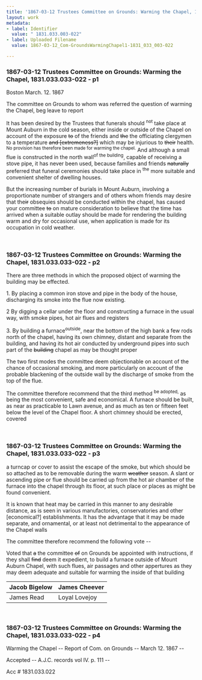 ```yaml
---
title: '1867-03-12 Trustees Committee on Grounds: Warming the Chapel, 1831.033.003-022'
layout: work
metadata:
- label: Identifier
  value: " 1831.033.003-022"
- label: Uploaded Filename
  value: 1867-03-12_Com-GroundsWarmingChapel1-1831_033_003-022

---
```

<div class="pages">
<div id="page-25085250">
<h3><a name="page-25085250">1867-03-12 Trustees Committee on Grounds: Warming the Chapel, 1831.033.033-022 - p1</a></h3>
<div class="page-content">
<p><date when='1867-03-12'>Boston March. 12. 1867</date></p>
<p>The committee on Grounds to whom<span class='line-break'> </span>was referred the question of warming the Chapel,<span class='line-break'> </span>beg leave to report</p>
<p>It has been desired by the Trustees<span class='line-break'> </span>that funerals should <sup>not</sup> take place at Mount Auburn<span class='line-break'> </span>in the cold season, either inside or outside of the<span class='line-break'> </span>Chapel on account of the exposure <del>to</del> of the friends and <del>the</del><span class='line-break'> </span>the officiating clergymen to a temperature <del>and [extremeness?]</del><span class='line-break'> </span>which may be injurious to <del>their</del> health. <sup>No provision has therefore been made for warming the chapel.</sup> And although<span class='line-break'> </span>a small flue is constructed in the north wall<sup>of the building</sup>, capable<span class='line-break'> </span>of receiving a stove pipe, it has never been used,<span class='line-break'> </span>because families and friends <del>naturally</del> preferred that<span class='line-break'> </span>funeral ceremonies should take place in <sup>the</sup> more suitable<span class='line-break'> </span>and convenient shelter of dwelling houses.</p>
<p>But the increasing number of burials in<span class='line-break'> </span>Mount Auburn, involving a proportionate number of<span class='line-break'> </span>strangers and of others whom friends may desire that the<del>ir</del><span class='line-break'> </span>obsequies should be conducted within the chapel, has<span class='line-break'> </span>caused your committee <del>to</del> on mature consideration to<span class='line-break'> </span>believe that the time has arrived when a suitable<span class='line-break'> </span>outlay should be made for rendering the building warm<span class='line-break'> </span>and dry for occasional use, when application is<span class='line-break'> </span>made for its occupation in cold weather.</p>
</div>
</div>
<br />
<div id="page-25085252">
<h3><a name="page-25085252">1867-03-12 Trustees Committee on Grounds: Warming the Chapel, 1831.033.033-022 - p2</a></h3>
<div class="page-content">
<p>There are three methods in which<span class='line-break'> </span>the proposed object of warming the building may<span class='line-break'> </span>be effected.</p>
<p>1. By placing a common iron stove and<span class='line-break'> </span>pipe in the body of the house, discharging its smoke<span class='line-break'> </span>into the flue now existing.</p>
<p>2 By digging a cellar under the floor<span class='line-break'> </span>and constructing a furnace in the usual way, with<span class='line-break'> </span>smoke pipes, hot air flues and registers</p>
<p>3. By building a furnace<sup>outside</sup>, near the<span class='line-break'> </span>bottom of the high bank a few rods north of the<span class='line-break'> </span>chapel, having its own chimney, distant and separate<span class='line-break'> </span>from the building, and having its hot air conducted<span class='line-break'> </span>by underground pipes into such part of the <del>building</del> chapel<span class='line-break'> </span>as may be thought proper</p>
<p>The two first modes the committee<span class='line-break'> </span>deem objectionable on account of the chance of<span class='line-break'> </span>occasional smoking, and more particularly on account<span class='line-break'> </span>of the probable blackening of the outside wall by the<span class='line-break'> </span>discharge of smoke from the top of the flue.</p>
<p>The committee therefore recommend that<span class='line-break'> </span>the third method <sup>be adopted,</sup> as being the most convenient, safe<span class='line-break'> </span>and economical. A furnace should be built, as near<span class='line-break'> </span>as practicable to Lawn avenue, and as much as<span class='line-break'> </span>ten or fifteen feet below the level of the Chapel<span class='line-break'> </span>floor. A short chimney should be erected, covered<span class='line-break'> </span></p>
</div>
</div>
<br />
<div id="page-25085254">
<h3><a name="page-25085254">1867-03-12 Trustees Committee on Grounds: Warming the Chapel, 1831.033.033-022 - p3</a></h3>
<div class="page-content">
<p>a turncap or cover to assist the escape of the<span class='line-break'> </span>smoke, but which should be so attached as<span class='line-break'> </span>to be removable during the warm <del>weather</del> season.<span class='line-break'> </span>A slant or ascending pipe or flue should be<span class='line-break'> </span>carried up from the hot air chamber of the furnace<span class='line-break'> </span>into the chapel through its floor, at such place<span class='line-break'> </span>or places as might be found convenient.</p>
<p>It is known that heat may be<span class='line-break'> </span>carried in this manner to any desirable distance,<span class='line-break'> </span>as is seen in various manufactories, conservatories<span class='line-break'> </span>and other [economical?] establishments. It has the<span class='line-break'> </span>advantage that it may be made separate, and<span class='line-break'> </span>ornamental, or at least not detrimental to the<span class='line-break'> </span>appearance of the Chapel walls</p>
<p>The committee therefore recommend<span class='line-break'> </span>the following vote --</p>
<p>Voted that <del>a</del> the committee <del>of</del> on Grounds be appointed<span class='line-break'> </span>with instructions, if they shall <del>find</del> deem it expedient,<span class='line-break'> </span>to build a furnace outside of Mount Auburn Chapel, with such flues, air passages and other<span class='line-break'> </span>appertures as they may deem adequate and<span class='line-break'> </span>suitable for warming the inside of that building</p>
<p><table class='tabular'><thead><span class='line-break'> </span><tr><th>Jacob Bigelow</th> <th>James Cheever<span class='line-break'> </span></th></tr></thead> <tbody> <tr><td>James Read</td> <td>Loyal Lovejoy</td> </tr> </tbody> </table></p>
</div>
</div>
<br />
<div id="page-25085256">
<h3><a name="page-25085256">1867-03-12 Trustees Committee on Grounds: Warming the Chapel, 1831.033.033-022 - p4</a></h3>
<div class="page-content">
<p>Warming the Chapel --<span class='line-break'> </span>Report of Com. on Grounds --<span class='line-break'> </span><date when='1867-03-12'>March 12. 1867</date> --</p>
<p>Accepted -- A.J.C.<span class='line-break'> </span>records vol IV. p. 111 --</p>
<p>Acc #<span class='line-break'> </span>1831.033.022</p>
</div>
</div>
<br />
</div>
